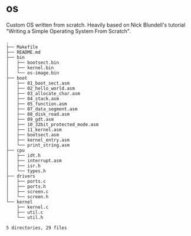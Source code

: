 # os
Custom OS written from scratch.  Heavily based on Nick Blundell's tutorial "Writing a Simple Operating System From Scratch".

```
.
├── Makefile
├── README.md
├── bin
│   ├── bootsect.bin
│   ├── kernel.bin
│   └── os-image.bin
├── boot
│   ├── 01_boot_sect.asm
│   ├── 02_hello_world.asm
│   ├── 03_allocate_char.asm
│   ├── 04_stack.asm
│   ├── 05_function.asm
│   ├── 07_data_segment.asm
│   ├── 08_disk_read.asm
│   ├── 09_gdt.asm
│   ├── 10_32bit_protected_mode.asm
│   ├── 11_kernel.asm
│   ├── bootsect.asm
│   ├── kernel_entry.asm
│   └── print_string.asm
├── cpu
│   ├── idt.h
│   ├── interrupt.asm
│   ├── isr.h
│   └── types.h
├── drivers
│   ├── ports.c
│   ├── ports.h
│   ├── screen.c
│   └── screen.h
└── kernel
    ├── kernel.c
    ├── util.c
    └── util.h

5 directories, 29 files
```
